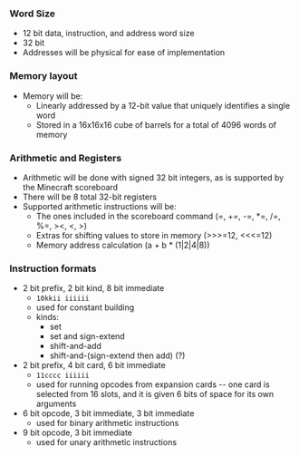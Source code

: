 ### Word Size
- 12 bit data, instruction, and address word size
- 32 bit 
- Addresses will be physical for ease of implementation

### Memory layout
- Memory will be:
	- Linearly addressed by a 12-bit value that uniquely identifies a single word
	- Stored in a 16x16x16 cube of barrels for a total of 4096 words of memory

### Arithmetic and Registers
- Arithmetic will be done with signed 32 bit integers, as is supported by the Minecraft scoreboard
- There will be 8 total 32-bit registers
- Supported arithmetic instructions will be:
	- The ones included in the scoreboard command (=, +=, -=, \*=, /=, %=, ><, <, >)
	- Extras for shifting values to store in memory (>>>=12, <<<=12)
	- Memory address calculation (a + b * (1|2|4|8))

### Instruction formats
- 2 bit prefix, 2 bit kind, 8 bit immediate
	- `10kkii iiiiii`
	- used for constant building
	- kinds:
		- set
		- set and sign-extend
		- shift-and-add
		- shift-and-(sign-extend then add) (?)
- 2 bit prefix, 4 bit card, 6 bit immediate
	- `11cccc iiiiii`
	- used for running opcodes from expansion cards -- one card is selected from 16 slots, and it is given 6 bits of space for its own arguments
- 6 bit opcode, 3 bit immediate, 3 bit immediate
	- used for binary arithmetic instructions
- 9 bit opcode, 3 bit immediate
	- used for unary arithmetic instructions
